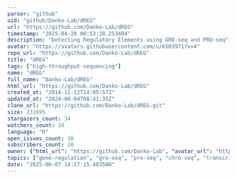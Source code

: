 ```yaml
---
parser: "github"
uid: "github/Danko-Lab/dREG"
url: "https://github.com/Danko-Lab/dREG"
timestamp: "2025-04-20 00:53:28.253404"
description: "Detecting Regulatory Elements using GRO-seq and PRO-seq"
avatar: "https://avatars.githubusercontent.com/u/6503971?v=4"
repo_url: "https://github.com/Danko-Lab/dREG"
title: "dREG"
tags: ["high-throughput-sequencing"]
name: "dREG"
full_name: "Danko-Lab/dREG"
html_url: "https://github.com/Danko-Lab/dREG"
created_at: "2014-11-12T14:05:57Z"
updated_at: "2024-08-04T08:41:35Z"
clone_url: "https://github.com/Danko-Lab/dREG.git"
size: 231695
stargazers_count: 34
watchers_count: 34
language: "R"
open_issues_count: 10
subscribers_count: 10
owner: {"html_url": "https://github.com/Danko-Lab", "avatar_url": "https://avatars.githubusercontent.com/u/6503971?v=4", "login": "Danko-Lab", "type": "Organization"}
topics: ["gene-regulation", "gro-seq", "pro-seq", "chro-seq", "transcription-regulatory-elements"]
date: "2025-06-07 14:27:15.483580"
---
```

